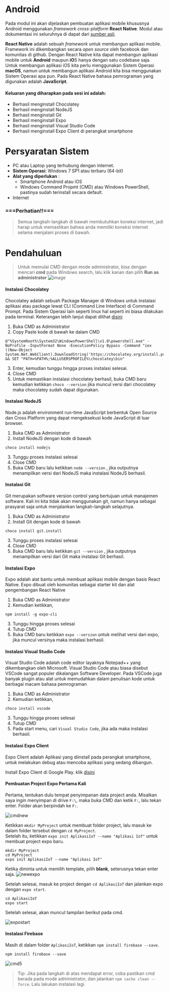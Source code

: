 # Android

Pada modul ini akan dijelaskan pembuatan aplikasi mobile khususnya Android menggunakan _framework cross-platform_ **React Native**. Modul atau dokumentasi ini seluruhnya di dapat dari [sumber asli](https://facebook.github.io/react-native/docs/getting-startead).

**React Native** adalah sebuah _framework_ untuk membangun aplikasi mobile. Framework
ini dikembangkan secara _open source_ oleh facebook dan komunitas di github.
Dengan React Native kita dapat membangun aplikasi mobile untuk **Android** maupun
**iO**S hanya dengan satu codebase saja. Untuk membangun aplikasi iOS kita perlu
menggunakan Sistem Operasi **macOS**, namun untuk membangun aplikasi Android kita
bisa menggunakan Sistem Operasi apa pun. Pada React Native bahasa pemrograman
yang digunakan adalah **JavaScript**.

#### Keluaran yang diharapkan pada sesi ini adalah:

- Berhasil menginstall Chocolatey
- Berhasil menginstall NodeJS
- Berhasil menginstall Git
- Berhasil menginstall Expo
- Berhasil menginstall Visual Studio Code
- Berhasil menginstall Expo Client di perangkat smartphone

# Persyaratan Sistem

- PC atau Laptop yang terhubung dengan internet.
- **Sistem Operasi**: Windows 7 SP1 atau terbaru (64-bit)
- **Alat yang diperlukan** :
  - Smartphone Android atau iOS
  - Windows Command Propmt (CMD) atau Windows PowerShell, pastinya sudah terinstall secara default.
- Internet 

### ===Perhatian!!===
> Semua langkah-langkah di bawah membutuhkan koneksi internet, jadi harap untuk memastikan bahwa anda memiliki koneksi internet selama menjalani proses di bawah.

# Pendahuluan

> Untuk memulai CMD dengan mode administrator, bisa dengan mencari **cmd** pada Windows search, lalu klik kanan dan pilih **Run as administrator**
![image](assets/images/cmd.png)

#### Instalasi Chocolatey

Chocolatey adalah sebuah Package Manager di Windows untuk instalasi aplikasi
atau package lewat CLI (Command Line Interface) di Command Prompt. Pada Sistem Operasi lain
seperti linux hal seperti ini biasa dilakukan pada terminal. Keterangan lebih
lanjut dapat dilihat [disini](https://chocolatey.org/)

1. Buka CMD as Administrator
2. Copy Paste kode di bawah ke dalam CMD

```
@"%SystemRoot%\System32\WindowsPowerShell\v1.0\powershell.exe" -NoProfile -InputFormat None -ExecutionPolicy Bypass -Command "iex ((New-Object System.Net.WebClient).DownloadString('https://chocolatey.org/install.ps1'))" && SET "PATH=%PATH%;%ALLUSERSPROFILE%\chocolatey\bin"
```

3. Enter, kemudian tunggu hingga proses instalasi selesai.
4. Close CMD
5. Untuk memastikan instalasi chocolatey berhasil, buka CMD baru kemudian
   ketikkan `choco --version` jika muncul versi dari chocolatey maka chocolatey
   sudah dapat digunakan.

#### Instalasi NodeJS

Node.js adalah environment run-time JavaScript berbentuk Open Source dan Cross Platform yang dapat mengeksekusi kode JavaScript di luar browser.

1. Buka CMD as Administrator
2. Install NodeJS dengan kode di bawah

```
choco install nodejs
```

3. Tunggu proses instalasi selesai
4. Close CMD
5. Buka CMD baru lalu ketikkan `node --version` , jika
   outputnya menampilkan versi dari NodeJS maka instalasi NodeJS berhasil.

#### Instalasi Git 
Git merupakan software version control yang bertujuan untuk manajemen software. Kali ini kita tidak akan menggunakan git, namun hanya sebagai prasyarat saja untuk menjalankan langkah-langkah selajutnya.

1. Buka CMD as Administrator
2. Install Git dengan kode di bawah

```
choco install git.install
```

3. Tunggu proses instalasi selesai
4. Close CMD
5. Buka CMD baru lalu ketikkan `git --version` , jika
   outputnya menampilkan versi dari Git maka instalasi Git berhasil.


#### Instalasi Expo

Expo adalah alat bantu untuk membuat aplikasi mobile dengan basis React
Native. Expo dibuat oleh komunitas sebagai starter kit dan alat pengembangan
React Native

1. Buka CMD as Administrator
2. Kemudian ketikkan,

```
npm install -g expo-cli
```

3. Tunggu hingga proses selesai
4. Tutup CMD
5. Buka CMD baru ketikkan `expo --version` untuk melihat versi dari expo, jika
   muncul versinya maka instalasi berhasil.

#### Instalasi Visual Studio Code

Visual Studio Code adalah code editor layaknya Notepad++ yang dikembangkan
oleh Microsoft. Visual Studio Code atau biasa disebut VSCode sangat populer
dikalangan Software Developer. Pada VSCode juga banyak plugin atau alat untuk
memudahkan dalam penulisan kode untuk berbagai macam bahasa pemrograman

1. Buka CMD as Administrator
2. Kemudian ketikkan,

```
choco install vscode
```

3. Tunggu hingga proses selesai
4. Tutup CMD
5. Pada start menu, cari `Visual Studio Code`, jika ada maka instalasi
   berhasil.


#### Instalasi Expo Client

Expo Client adalah Aplikasi yang diinstall pada perangkat smartphone, untuk
melakukan debug atau mencoba aplikasi yang sedang dibangun.

Install Expo Client di Google Play. klik [disini](https://play.google.com/store/apps/details?id=host.exp.exponent&hl=en)

#### Pembuatan Project Expo Pertama Kali
Pertama, tentukan dulu tempat penyimpanan data project anda. Misalkan saya ingin menyimpan di drive `F:\`, maka buka CMD dan ketik `F:`, lalu tekan enter. Folder akan berpindah ke `F:`.

![cmdnew](assets\images\cmd2.png)

Ketikkan `mkdir MyProject` untuk membuat folder project, lalu masuk ke dalam folder tersebut dengan `cd MyProject`.  
Setelah itu, ketikkan `expo init AplikasiIoT --name "Aplikasi IoT"` untuk membuat project expo baru.
```
mkdir MyProject
cd MyProject
expo init AplikasiIoT --name "Aplikasi IoT"
```
Ketika diminta untuk memilih template, pilih **blank**, seterusnya tekan enter saja.
![newexpo](assets\images\cmd3.png)  

Setelah selesai, masuk ke project dengan `cd AplikasiIoT` dan jalankan expo dengan `expo start`.
```
cd AplikasiIoT
expo start
```
Setelah selesai, akan muncul tampilan berikut pada cmd.

![expostart](assets\images\cmd4.png)

#### Instalasi Firebase 
Masih di dalam folder `AplikasiIoT`, ketikkan `npm install firebase --save`.
```
npm install firebase --save
```
![cmd5](assets\images\cmd5.png)

> Tip: Jika pada langkah di atas mendapat error, coba pastikan cmd berada pada mode administrator, dan jalankan `npm cache clean --force`. Lalu lakukan instalasi lagi.
